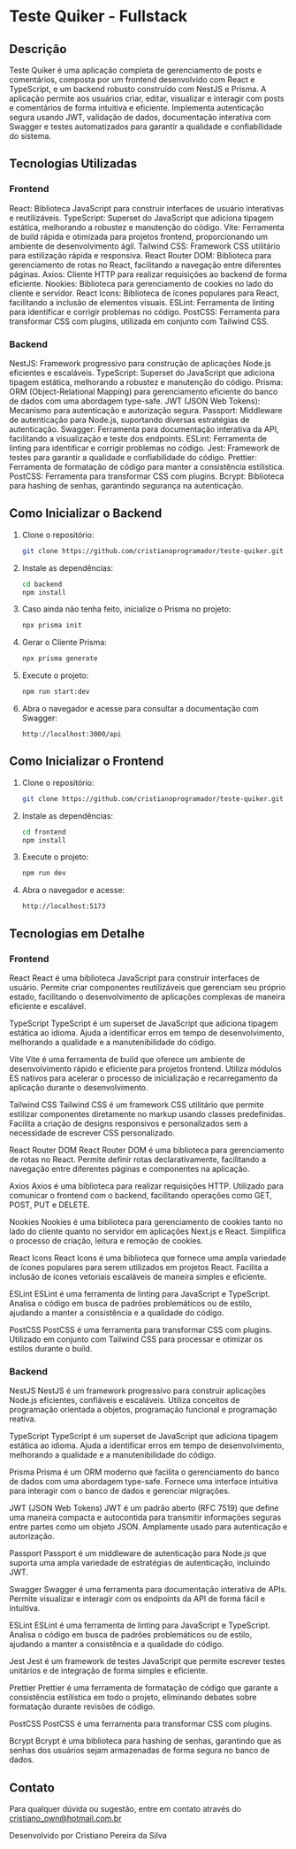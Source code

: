 # Teste Quiker - Fullstack

## Descrição

Teste Quiker é uma aplicação completa de gerenciamento de posts e comentários, composta por um frontend desenvolvido com React e TypeScript, e um backend robusto construído com NestJS e Prisma. A aplicação permite aos usuários criar, editar, visualizar e interagir com posts e comentários de forma intuitiva e eficiente. Implementa autenticação segura usando JWT, validação de dados, documentação interativa com Swagger e testes automatizados para garantir a qualidade e confiabilidade do sistema.

## Tecnologias Utilizadas

### Frontend

React: Biblioteca JavaScript para construir interfaces de usuário interativas e reutilizáveis.
TypeScript: Superset do JavaScript que adiciona tipagem estática, melhorando a robustez e manutenção do código.
Vite: Ferramenta de build rápida e otimizada para projetos frontend, proporcionando um ambiente de desenvolvimento ágil.
Tailwind CSS: Framework CSS utilitário para estilização rápida e responsiva.
React Router DOM: Biblioteca para gerenciamento de rotas no React, facilitando a navegação entre diferentes páginas.
Axios: Cliente HTTP para realizar requisições ao backend de forma eficiente.
Nookies: Biblioteca para gerenciamento de cookies no lado do cliente e servidor.
React Icons: Biblioteca de ícones populares para React, facilitando a inclusão de elementos visuais.
ESLint: Ferramenta de linting para identificar e corrigir problemas no código.
PostCSS: Ferramenta para transformar CSS com plugins, utilizada em conjunto com Tailwind CSS.

### Backend

NestJS: Framework progressivo para construção de aplicações Node.js eficientes e escaláveis.
TypeScript: Superset do JavaScript que adiciona tipagem estática, melhorando a robustez e manutenção do código.
Prisma: ORM (Object-Relational Mapping) para gerenciamento eficiente do banco de dados com uma abordagem type-safe.
JWT (JSON Web Tokens): Mecanismo para autenticação e autorização segura.
Passport: Middleware de autenticação para Node.js, suportando diversas estratégias de autenticação.
Swagger: Ferramenta para documentação interativa da API, facilitando a visualização e teste dos endpoints.
ESLint: Ferramenta de linting para identificar e corrigir problemas no código.
Jest: Framework de testes para garantir a qualidade e confiabilidade do código.
Prettier: Ferramenta de formatação de código para manter a consistência estilística.
PostCSS: Ferramenta para transformar CSS com plugins.
Bcrypt: Biblioteca para hashing de senhas, garantindo segurança na autenticação.

## Como Inicializar o Backend

1. Clone o repositório:

   ```bash
   git clone https://github.com/cristianoprogramador/teste-quiker.git
   ```

2. Instale as dependências:

   ```bash
   cd backend
   npm install
   ```

3. Caso ainda não tenha feito, inicialize o Prisma no projeto:

   ```bash
   npx prisma init
   ```

4. Gerar o Cliente Prisma:

   ```bash
   npx prisma generate
   ```

5. Execute o projeto:

   ```bash
   npm run start:dev
   ```

6. Abra o navegador e acesse para consultar a documentação com Swagger:
   ```
   http://localhost:3000/api
   ```

## Como Inicializar o Frontend

1. Clone o repositório:

   ```bash
   git clone https://github.com/cristianoprogramador/teste-quiker.git
   ```

2. Instale as dependências:

   ```bash
   cd frontend
   npm install
   ```

3. Execute o projeto:

   ```bash
   npm run dev
   ```

4. Abra o navegador e acesse:
   ```
   http://localhost:5173
   ```

## Tecnologias em Detalhe

### Frontend

React
React é uma biblioteca JavaScript para construir interfaces de usuário. Permite criar componentes reutilizáveis que gerenciam seu próprio estado, facilitando o desenvolvimento de aplicações complexas de maneira eficiente e escalável.

TypeScript
TypeScript é um superset de JavaScript que adiciona tipagem estática ao idioma. Ajuda a identificar erros em tempo de desenvolvimento, melhorando a qualidade e a manutenibilidade do código.

Vite
Vite é uma ferramenta de build que oferece um ambiente de desenvolvimento rápido e eficiente para projetos frontend. Utiliza módulos ES nativos para acelerar o processo de inicialização e recarregamento da aplicação durante o desenvolvimento.

Tailwind CSS
Tailwind CSS é um framework CSS utilitário que permite estilizar componentes diretamente no markup usando classes predefinidas. Facilita a criação de designs responsivos e personalizados sem a necessidade de escrever CSS personalizado.

React Router DOM
React Router DOM é uma biblioteca para gerenciamento de rotas no React. Permite definir rotas declarativamente, facilitando a navegação entre diferentes páginas e componentes na aplicação.

Axios
Axios é uma biblioteca para realizar requisições HTTP. Utilizado para comunicar o frontend com o backend, facilitando operações como GET, POST, PUT e DELETE.

Nookies
Nookies é uma biblioteca para gerenciamento de cookies tanto no lado do cliente quanto no servidor em aplicações Next.js e React. Simplifica o processo de criação, leitura e remoção de cookies.

React Icons
React Icons é uma biblioteca que fornece uma ampla variedade de ícones populares para serem utilizados em projetos React. Facilita a inclusão de ícones vetoriais escaláveis de maneira simples e eficiente.

ESLint
ESLint é uma ferramenta de linting para JavaScript e TypeScript. Analisa o código em busca de padrões problemáticos ou de estilo, ajudando a manter a consistência e a qualidade do código.

PostCSS
PostCSS é uma ferramenta para transformar CSS com plugins. Utilizado em conjunto com Tailwind CSS para processar e otimizar os estilos durante o build.

### Backend

NestJS
NestJS é um framework progressivo para construir aplicações Node.js eficientes, confiáveis e escaláveis. Utiliza conceitos de programação orientada a objetos, programação funcional e programação reativa.

TypeScript
TypeScript é um superset de JavaScript que adiciona tipagem estática ao idioma. Ajuda a identificar erros em tempo de desenvolvimento, melhorando a qualidade e a manutenibilidade do código.

Prisma
Prisma é um ORM moderno que facilita o gerenciamento do banco de dados com uma abordagem type-safe. Fornece uma interface intuitiva para interagir com o banco de dados e gerenciar migrações.

JWT (JSON Web Tokens)
JWT é um padrão aberto (RFC 7519) que define uma maneira compacta e autocontida para transmitir informações seguras entre partes como um objeto JSON. Amplamente usado para autenticação e autorização.

Passport
Passport é um middleware de autenticação para Node.js que suporta uma ampla variedade de estratégias de autenticação, incluindo JWT.

Swagger
Swagger é uma ferramenta para documentação interativa de APIs. Permite visualizar e interagir com os endpoints da API de forma fácil e intuitiva.

ESLint
ESLint é uma ferramenta de linting para JavaScript e TypeScript. Analisa o código em busca de padrões problemáticos ou de estilo, ajudando a manter a consistência e a qualidade do código.

Jest
Jest é um framework de testes JavaScript que permite escrever testes unitários e de integração de forma simples e eficiente.

Prettier
Prettier é uma ferramenta de formatação de código que garante a consistência estilística em todo o projeto, eliminando debates sobre formatação durante revisões de código.

PostCSS
PostCSS é uma ferramenta para transformar CSS com plugins.

Bcrypt
Bcrypt é uma biblioteca para hashing de senhas, garantindo que as senhas dos usuários sejam armazenadas de forma segura no banco de dados.

## Contato

Para qualquer dúvida ou sugestão, entre em contato através do cristiano_own@hotmail.com.br

Desenvolvido por Cristiano Pereira da Silva
